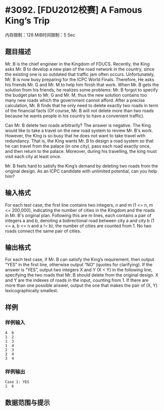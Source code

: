 # #3092. [FDU2012校赛] A Famous King’s Trip 

内存限制：128 MiB时间限制：5 Sec

## 题目描述

Mr. B is the chief engineer in the Kingdom of FDUCS. Recently, the King asks Mr. B to develop a new plan of the road network in the country, since the existing one is so outdated that traffic jam often occurs. Unfortunately, Mr. B is now busy preparing for the ICPC World Finals. Therefore, He asks his friends Mr. G and Mr. M to help him finish that work. When Mr. B gets the solution from his friends, he realizes some problems: Mr. B forgot to specify the budget plan to Mr. G and Mr. M, thus the new solution contains too many new roads which the government cannot afford. After a precise calculation, Mr. B finds that he only need to delete exactly two roads in term of the financial facts (Of course, Mr. B will not delete more than two roads because he wants people in his country to have a convenient traffic). 

Can Mr. B delete two roads arbitrarily? The answer is negative. The King would like to take a travel on the new road system to review Mr. B's work. However, the King is so busy that he does not want to take travel with redundancy. That is, the King wants Mr. B to design a road system so that he can travel from the palace (in one city), pass each road exactly once, and then return to the palace. Moreover, during his travelling, the king must visit each city at least once. 

Mr. B feels hard to satisfy the King&rsquo;s demand by deleting two roads from the original design. As an ICPC candidate with unlimited potential, can you help him? 

## 输入格式

For each test case, the first line contains two integers, n and m (1 <= n, m <= 200,000), indicating the number of cities in the Kingdom and the roads in Mr. B's original plan. Following this are m lines, each contains a pair of integers a and b, denoting a bidirectional road between city a and city b (1 <= a, b <= n and a != b), the number of cities are counted from 1. No two roads connect the same pair of cities. 

## 输出格式

 

For each test case, if Mr. B can satisfy the King&rsquo;s requirement, then output &ldquo;YES&rdquo; in the first line, otherwise output &ldquo;NO&rdquo; (quotes for clarifying). If the answer is &ldquo;YES&rdquo;, output two integers X and Y (X < Y) in the following line, specifying the two roads that Mr. B should delete from the original design. X and Y are the indexes of roads in the input, counting from 1. If there are more than one possible answer, output the one that makes the pair of (X, Y) lexicographically smallest. 

## 样例

### 样例输入

    
    4  6
    1  2
    1  3
    1  4
    2  3
    2  4
    3  4
    
    

### 样例输出

    
    Case 1: YES 
    1  6
    
    

## 数据范围与提示
